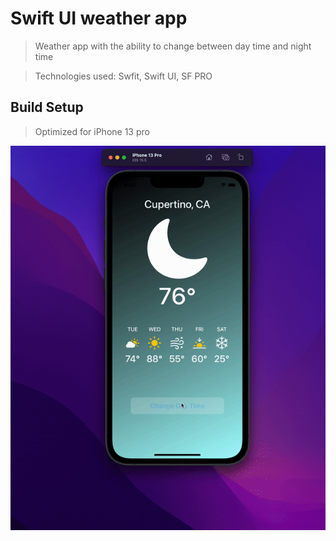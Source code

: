 # Swift UI weather app

> Weather app with the ability to change between day time and night time

> Technologies used: Swfit, Swift UI, SF PRO

## Build Setup

> Optimized for iPhone 13 pro



![main](https://github.com/shafihaque7/shafiweather/blob/main/demo.gif)

